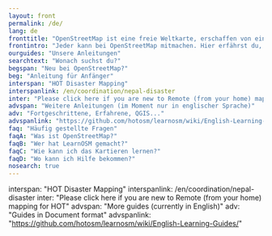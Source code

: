 ```yaml
---
layout: front
permalink: /de/
lang: de
fronttitle: "OpenStreetMap ist eine freie Weltkarte, erschaffen von einer ständig wachsenden Community von Hobbykartographen."
frontintro: "Jeder kann bei OpenStreetMap mitmachen. Hier erfährst du, wie LearnOSM dir einen einfachen Einstieg in OpenStreetMap bietet: Schritt-für-Schritt-Anleitungen zeigen dir, wie du bei OpenStreetMap mitarbeitest sowie OpenStreetMap und seine Daten nutzen kannst. Wenn du Lust hast, einen OpenStreetMap Workshop zu veranstalten, wirf einen Blick auf die LearnOSM Trainer Unterlagen."
ourguides: "Unsere Anleitungen"
searchtext: "Wonach suchst du?"
begspan: "Neu bei OpenStreetMap?"
beg: "Anleitung für Anfänger"
interspan: "HOT Disaster Mapping"
interspanlink: /en/coordination/nepal-disaster
inter: "Please click here if you are new to Remote (from your home) mapping for HOT"
advspan: "Weitere Anleitungen (im Moment nur in englischer Sprache)"
adv: "Fortgeschrittene, Erfahrene, QGIS..."
advspanlink: "https://github.com/hotosm/learnosm/wiki/English-Learning-Guides"
faq: "Häufig gestellte Fragen"
faqA: "Was ist OpenStreetMap?"
faqB: "Wer hat LearnOSM gemacht?"
faqC: "Wie kann ich das Kartieren lernen?"
faqD: "Wo kann ich Hilfe bekommen?"
nosearch: true
---
```


interspan: "HOT Disaster Mapping"
interspanlink: /en/coordination/nepal-disaster
inter: "Please click here if you are new to Remote (from your home) mapping for HOT"
advspan: "More guides (currently in English)"
adv: "Guides in Document format"
advspanlink: "https://github.com/hotosm/learnosm/wiki/English-Learning-Guides/"
